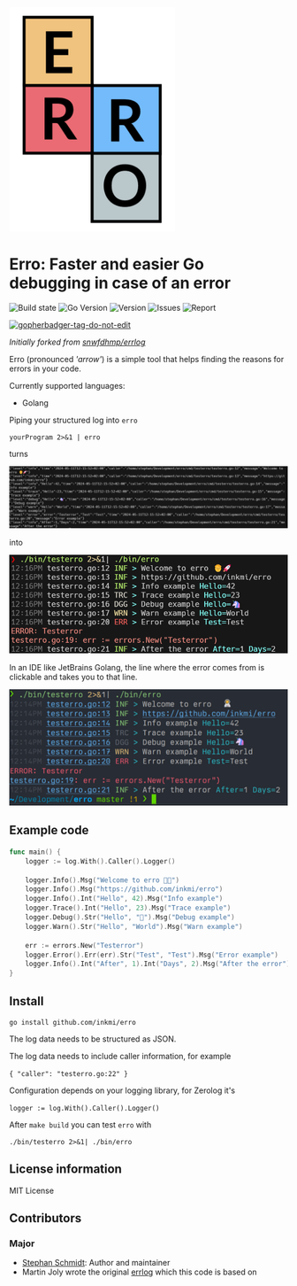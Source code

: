 <img src="https://raw.githubusercontent.com/Inkmi/erro/master/ErroLogo.png" width="300">

# Erro: Faster and easier Go debugging in case of an error

![Build state](https://github.com/inkmi/erro/actions/workflows/test.yml/badge.svg)  ![Go Version](https://img.shields.io/github/go-mod/go-version/Inkmi/erro) ![Version](https://img.shields.io/github/v/tag/Inkmi/erro?include_prereleases)  ![Issues](https://img.shields.io/github/issues/Inkmi/erro) ![Report](https://goreportcard.com/badge/github.com/inkmi/erro)

<a href='https://github.com/jpoles1/gopherbadger' target='_blank'>![gopherbadger-tag-do-not-edit](https://img.shields.io/badge/Go%20Coverage-79%25-brightgreen.svg?longCache=true&style=flat)</a>

*Initially forked from [snwfdhmp/errlog](https://github.com/snwfdhmp/errlog)*

Erro (pronounced *'arrow'*) is a simple tool that helps finding the reasons for errors in your code.

Currently supported languages:
* Golang

Piping your structured log into `erro`

```
yourProgram 2>&1 | erro
```

turns

![Erro example structured log](https://raw.githubusercontent.com/inkmi/erro/master/ErrorStructured.png)

into

![Erro example pipe output](https://raw.githubusercontent.com/inkmi/erro/master/ErroPipe.png)

In an IDE like JetBrains Golang, the line where the error
comes from is clickable and takes you to that line.

![Erro example Jetbrains output](https://raw.githubusercontent.com/inkmi/erro/master/ErroPipeIdea.png)


## Example code

```go
func main() {
    logger := log.With().Caller().Logger()

    logger.Info().Msg("Welcome to erro 🧑‍🚀")
    logger.Info().Msg("https://github.com/inkmi/erro")
    logger.Info().Int("Hello", 42).Msg("Info example")
    logger.Trace().Int("Hello", 23).Msg("Trace example")
    logger.Debug().Str("Hello", "🦄").Msg("Debug example")
    logger.Warn().Str("Hello", "World").Msg("Warn example")

    err := errors.New("Testerror")
    logger.Error().Err(err).Str("Test", "Test").Msg("Error example")
    logger.Info().Int("After", 1).Int("Days", 2).Msg("After the error")
}
```

## Install

```shell
go install github.com/inkmi/erro
```

The log data needs to be structured as JSON.

The log data needs to include caller information, for example

`{ "caller": "testerro.go:22" }`

Configuration depends on your logging library, for Zerolog it's

`logger := log.With().Caller().Logger()`

After `make build` you can test `erro` with

```shell
./bin/testerro 2>&1| ./bin/erro
```

## License information

MIT License

## Contributors

### Major

- [Stephan Schmidt](https://github.com/StephanSchmidt): Author and maintainer
- Martin Joly wrote the original [errlog](https://github.com/snwfdhmp/errlog) which this code is based on
